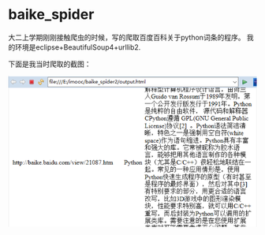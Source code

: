 ﻿# baike_spider

大二上学期刚刚接触爬虫的时候，写的爬取百度百科关于python词条的程序。
我的环境是eclipse+BeautifulSoup4+urllib2.

下面是我当时爬取的截图：



![picture](https://github.com/acmac/baike_spider/blob/master/baike%E7%88%AC%E8%99%AB%E6%88%AA%E5%9B%BE.png)

